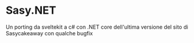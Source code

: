 # Sasy.NET

Un porting da sveltekit a c# con .NET core dell'ultima versione del sito di Sasycakeaway 
con qualche bugfix